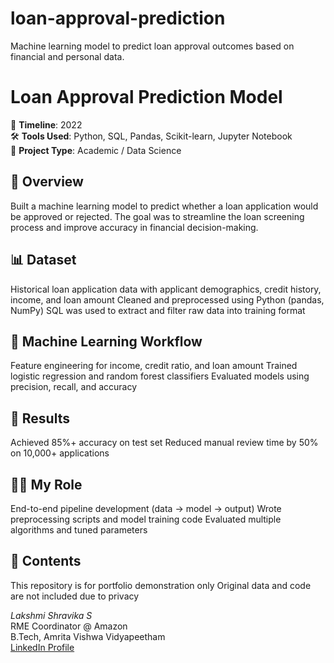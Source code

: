 # loan-approval-prediction
Machine learning model to predict loan approval outcomes based on financial and personal data.

# Loan Approval Prediction Model

📅 **Timeline**: 2022  
🛠️ **Tools Used**: Python, SQL, Pandas, Scikit-learn, Jupyter Notebook  
🏢 **Project Type**: Academic / Data Science

## 📌 Overview
Built a machine learning model to predict whether a loan application would be approved or rejected. The goal was to streamline the loan screening process and improve accuracy in financial decision-making.

## 📊 Dataset
Historical loan application data with applicant demographics, credit history, income, and loan amount
Cleaned and preprocessed using Python (pandas, NumPy)
SQL was used to extract and filter raw data into training format

## 🧠 Machine Learning Workflow
Feature engineering for income, credit ratio, and loan amount
Trained logistic regression and random forest classifiers
Evaluated models using precision, recall, and accuracy

## 🎯 Results
Achieved 85%+ accuracy on test set
Reduced manual review time by 50% on 10,000+ applications

## 👩‍💻 My Role
End-to-end pipeline development (data → model → output)
Wrote preprocessing scripts and model training code
Evaluated multiple algorithms and tuned parameters

## 📁 Contents
This repository is for portfolio demonstration only
Original data and code are not included due to privacy



*Lakshmi Shravika S*  
RME Coordinator @ Amazon  
B.Tech, Amrita Vishwa Vidyapeetham  
[LinkedIn Profile](https://linkedin.com/in/lakshmi-shravika-siddhabattula-516864231)
